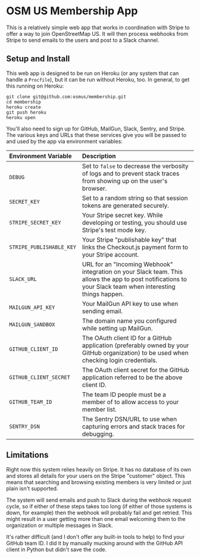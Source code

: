 # OSM US Membership App

This is a relatively simple web app that works in coordination with Stripe to offer a way to join OpenStreetMap US. It will then process webhooks from Stripe to send emails to the users and post to a Slack channel.

## Setup and Install

This web app is designed to be run on Heroku (or any system that can handle a `Procfile`), but it can be run without Heroku, too. In general, to get this running on Heroku:

```
git clone git@github.com:osmus/membership.git
cd membership
heroku create
git push heroku
heroku open
```

You'll also need to sign up for GitHub, MailGun, Slack, Sentry, and Stripe. The various keys and URLs that these services give you will be passed to and used by the app via environment variables:

| Environment Variable | Description |
|:---------------------|:------------|
| `DEBUG`              | Set to `false` to decrease the verbosity of logs and to prevent stack traces from showing up on the user's browser.
| `SECRET_KEY`         | Set to a random string so that session tokens are generated securely.
| `STRIPE_SECRET_KEY`  | Your Stripe secret key. While developing or testing, you should use Stripe's test mode key.
| `STRIPE_PUBLISHABLE_KEY` | Your Stripe "publishable key" that links the Checkout.js payment form to your Stripe account.
| `SLACK_URL`          | URL for an "Incoming Webhook" integration on your Slack team. This allows the app to post notifications to your Slack team when interesting things happen.
| `MAILGUN_API_KEY`    | Your MailGun API key to use when sending email.
| `MAILGUN_SANDBOX`    | The domain name you configured while setting up MailGun.
| `GITHUB_CLIENT_ID`   | The OAuth client ID for a GitHub application (preferably owned by your GitHub organization) to be used when checking login credentials.
| `GITHUB_CLIENT_SECRET` | The OAuth client secret for the GitHub application referred to be the above client ID.
| `GITHUB_TEAM_ID`     | The team ID people must be a member of to allow access to your member list.
| `SENTRY_DSN`         | The Sentry DSN/URL to use when capturing errors and stack traces for debugging.

## Limitations

Right now this system relies heavily on Stripe. It has no database of its own and stores all details for your users on the Stripe "customer" object. This means that searching and browsing existing members is very limited or just plain isn't supported.

The system will send emails and push to Slack during the webhook request cycle, so if either of these steps takes too long (if either of those systems is down, for example) then the webhook will probably fail and get retried. This might result in a user getting more than one email welcoming them to the organization or multiple messages in Slack.

It's rather difficult (and I don't offer any built-in tools to help) to find your GitHub team ID. I did it by manually mucking around with the GitHub API client in Python but didn't save the code.
